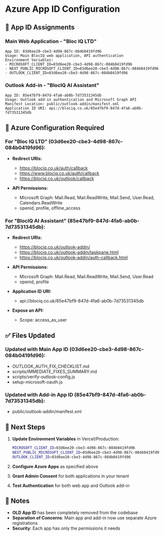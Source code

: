 # Azure App ID Configuration

## 🎯 **App ID Assignments**

### **Main Web Application - "Bloc IQ LTD"**
```
App ID: 03d6ee20-cbe3-4d98-867c-084b0419fd96
Usage: Main BlocIQ web application, API authentication
Environment Variables:
- MICROSOFT_CLIENT_ID=03d6ee20-cbe3-4d98-867c-084b0419fd96
- NEXT_PUBLIC_MICROSOFT_CLIENT_ID=03d6ee20-cbe3-4d98-867c-084b0419fd96
- OUTLOOK_CLIENT_ID=03d6ee20-cbe3-4d98-867c-084b0419fd96
```

### **Outlook Add-in - "BlocIQ AI Assistant"**
```
App ID: 85e47bf9-847d-4fa6-ab0b-7d73531345db
Usage: Outlook add-in authentication and Microsoft Graph API
Manifest Location: public/outlook-addin/manifest.xml
Application ID URI: api://blociq.co.uk/85e47bf9-847d-4fa6-ab0b-7d73531345db
```

## 🔧 **Azure Configuration Required**

### **For "Bloc IQ LTD" (03d6ee20-cbe3-4d98-867c-084b0419fd96):**
- **Redirect URIs:**
  - https://blociq.co.uk/auth/callback
  - https://www.blociq.co.uk/auth/callback
  - https://blociq.co.uk/outlook/callback
  
- **API Permissions:**
  - Microsoft Graph: Mail.Read, Mail.ReadWrite, Mail.Send, User.Read, Calendars.ReadWrite
  - openid, profile, offline_access

### **For "BlocIQ AI Assistant" (85e47bf9-847d-4fa6-ab0b-7d73531345db):**
- **Redirect URIs:**
  - https://blociq.co.uk/outlook-addin/
  - https://blociq.co.uk/outlook-addin/taskpane.html
  - https://blociq.co.uk/outlook-addin/auth-callback.html
  
- **API Permissions:**
  - Microsoft Graph: Mail.Read, Mail.ReadWrite, Mail.Send, User.Read
  - openid, profile
  
- **Application ID URI:**
  - api://blociq.co.uk/85e47bf9-847d-4fa6-ab0b-7d73531345db
  
- **Expose an API:**
  - Scope: access_as_user

## ✅ **Files Updated**

### **Updated with Main App ID (03d6ee20-cbe3-4d98-867c-084b0419fd96):**
- OUTLOOK_AUTH_FIX_CHECKLIST.md
- scripts/IMMEDIATE_FIXES_SUMMARY.md
- scripts/verify-outlook-config.js
- setup-microsoft-oauth.js

### **Updated with Add-in App ID (85e47bf9-847d-4fa6-ab0b-7d73531345db):**
- public/outlook-addin/manifest.xml

## 🚀 **Next Steps**

1. **Update Environment Variables** in Vercel/Production:
   ```bash
   MICROSOFT_CLIENT_ID=03d6ee20-cbe3-4d98-867c-084b0419fd96
   NEXT_PUBLIC_MICROSOFT_CLIENT_ID=03d6ee20-cbe3-4d98-867c-084b0419fd96
   OUTLOOK_CLIENT_ID=03d6ee20-cbe3-4d98-867c-084b0419fd96
   ```

2. **Configure Azure Apps** as specified above

3. **Grant Admin Consent** for both applications in your tenant

4. **Test Authentication** for both web app and Outlook add-in

## 📝 **Notes**

- **OLD App ID** has been completely removed from the codebase
- **Separation of Concerns**: Main app and add-in now use separate Azure registrations
- **Security**: Each app has only the permissions it needs
